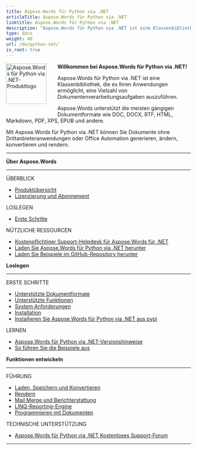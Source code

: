 ```yaml
---
title: Aspose.Words für Python via .NET
articleTitle: Aspose.Words für Python via .NET
linktitle: Aspose.Words für Python via .NET
description: "Aspose.Words für Python via .NET ist eine Klassenbibliothek, die es Ihren Anwendungen ermöglicht, eine Vielzahl von Dokumentverarbeitungsaufgaben auszuführen – Dokumente generieren, ändern, konvertieren und rendern."
type: docs
weight: 40
url: /de/python-net/
is_root: true
---
```


<img src="/words/python-net/home_1" alt="Aspose.Words für Python via .NET-Produktlogo" align="left" style="width:110px; margin: 0 30px 30px 0"/>

**Willkommen bei Aspose.Words für Python via .NET!**

Aspose.Words für Python via .NET ist eine Klassenbibliothek, die es Ihren Anwendungen ermöglicht, eine Vielzahl von Dokumentenverarbeitungsaufgaben auszuführen.

Aspose.Words unterstützt die meisten gängigen Dokumentformate wie DOC, DOCX, RTF, HTML, Markdown, PDF, XPS, EPUB und andere.

Mit Aspose.Words für Python via .NET können Sie Dokumente ohne Drittanbieteranwendungen oder Office Automation generieren, ändern, konvertieren und rendern.

------

<div class="row">
		<div class="col-md-4">
				<p><b>Über Aspose.Words</b></p>
						<hr><p>ÜBERBLICK</p></hr>
						<ul>
								<li><a href="/words/de/python-net/product-overview/">Produktübersicht</a></li>
								<li><a href="/words/de/python-net/licensing/">Lizenzierung und Abonnement</a></li>
						</ul>
						<p>LOSLEGEN</p>
						<ul>
								<li><a href="/words/de/python-net/getting-started/">Erste Schritte</a></li>
						</ul>
						<p>NÜTZLICHE RESSOURCEN</p>
						<ul>
								<li><a href="https://helpdesk.aspose.com/">Kostenpflichtiger Support-Helpdesk für Aspose.Words für .NET</a></li>
								<li><a href="https://releases.aspose.com/words/python">Laden Sie Aspose.Words für Python via .NET herunter</a></li>
								<li><a href="https://github.com/aspose-words/Aspose.Words-for-Python-via-.NET">Laden Sie Beispiele im GitHub-Repository herunter</a></li>
						</ul>
		</div>
		<div class="col-md-4">
				<p><b>Loslegen</b></p>
						<hr><p>ERSTE SCHRITTE</p></hr>
						<ul>
								<li><a href="/words/de/python-net/supported-document-formats/">Unterstützte Dokumentformate</a></li>
								<li><a href="/words/de/python-net/features/">Unterstützte Funktionen</a></li>
								<li><a href="/words/de/python-net/system-requirements/">System Anforderungen</a></li>
								<li><a href="/words/de/python-net/installation/">Installation</a></li>
								<li><a href="https://pypi.org/project/aspose-words/">Installieren Sie Aspose.Words für Python via .NET aus pypi</a></li>
						</ul>
						<p>LERNEN</p>
						<ul>
			  				<li><a href="https://releases.aspose.com/words/python/release-notes/">Aspose.Words für Python via .NET-Versionshinweise</a></li>
							<li><a href="/words/de/python-net/how-to-run-the-examples/">So führen Sie die Beispiele aus</a></li>
						</ul>
		</div>
		<div class="col-md-4">
				<p><b>Funktionen entwickeln</b></p>
						<hr><p>FÜHRUNG</p></hr>
						<ul>
								<li><a href="/words/de/python-net/loading-saving-and-converting/">Laden, Speichern und Konvertieren</a></li>
								<li><a href="/words/de/python-net/rendering/">Rendern</a></li>
								<li><a href="https://docs.aspose.com/words/python-net/mail-merge-and-reporting/">Mail Merge und Berichterstattung</a></li>
								<li><a href="https://docs.aspose.com/words/python-net/linq-reporting-engine/">LINQ-Reporting-Engine</a></li>
								<li><a href="/words/de/python-net/programming-with-documents/">Programmieren mit Dokumenten</a></li>
						</ul>
						<p>TECHNISCHE UNTERSTÜTZUNG</p>
						<ul>
								<li><a href="https://forum.aspose.com/c/words/8">Aspose.Words für Python via .NET Kostenloses Support-Forum</a></li>
						</ul>
		</div>
</div>

------
